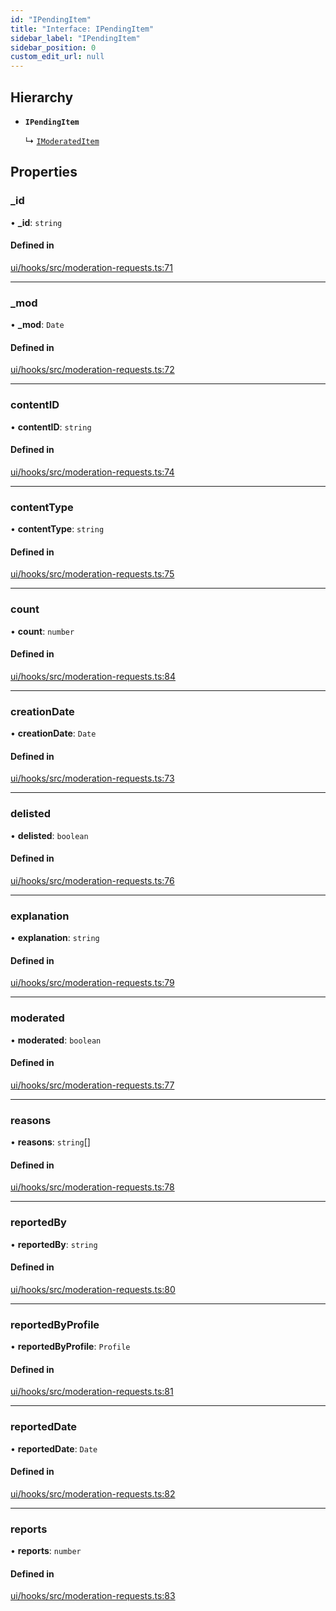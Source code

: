 ```yaml
---
id: "IPendingItem"
title: "Interface: IPendingItem"
sidebar_label: "IPendingItem"
sidebar_position: 0
custom_edit_url: null
---
```


## Hierarchy

- **`IPendingItem`**

  ↳ [`IModeratedItem`](IModeratedItem.md)

## Properties

### \_id

• **\_id**: `string`

#### Defined in

[ui/hooks/src/moderation-requests.ts:71](https://github.com/AKASHAorg/akasha-framework/blob/d370b59a/ui/hooks/src/moderation-requests.ts#L71)

___

### \_mod

• **\_mod**: `Date`

#### Defined in

[ui/hooks/src/moderation-requests.ts:72](https://github.com/AKASHAorg/akasha-framework/blob/d370b59a/ui/hooks/src/moderation-requests.ts#L72)

___

### contentID

• **contentID**: `string`

#### Defined in

[ui/hooks/src/moderation-requests.ts:74](https://github.com/AKASHAorg/akasha-framework/blob/d370b59a/ui/hooks/src/moderation-requests.ts#L74)

___

### contentType

• **contentType**: `string`

#### Defined in

[ui/hooks/src/moderation-requests.ts:75](https://github.com/AKASHAorg/akasha-framework/blob/d370b59a/ui/hooks/src/moderation-requests.ts#L75)

___

### count

• **count**: `number`

#### Defined in

[ui/hooks/src/moderation-requests.ts:84](https://github.com/AKASHAorg/akasha-framework/blob/d370b59a/ui/hooks/src/moderation-requests.ts#L84)

___

### creationDate

• **creationDate**: `Date`

#### Defined in

[ui/hooks/src/moderation-requests.ts:73](https://github.com/AKASHAorg/akasha-framework/blob/d370b59a/ui/hooks/src/moderation-requests.ts#L73)

___

### delisted

• **delisted**: `boolean`

#### Defined in

[ui/hooks/src/moderation-requests.ts:76](https://github.com/AKASHAorg/akasha-framework/blob/d370b59a/ui/hooks/src/moderation-requests.ts#L76)

___

### explanation

• **explanation**: `string`

#### Defined in

[ui/hooks/src/moderation-requests.ts:79](https://github.com/AKASHAorg/akasha-framework/blob/d370b59a/ui/hooks/src/moderation-requests.ts#L79)

___

### moderated

• **moderated**: `boolean`

#### Defined in

[ui/hooks/src/moderation-requests.ts:77](https://github.com/AKASHAorg/akasha-framework/blob/d370b59a/ui/hooks/src/moderation-requests.ts#L77)

___

### reasons

• **reasons**: `string`[]

#### Defined in

[ui/hooks/src/moderation-requests.ts:78](https://github.com/AKASHAorg/akasha-framework/blob/d370b59a/ui/hooks/src/moderation-requests.ts#L78)

___

### reportedBy

• **reportedBy**: `string`

#### Defined in

[ui/hooks/src/moderation-requests.ts:80](https://github.com/AKASHAorg/akasha-framework/blob/d370b59a/ui/hooks/src/moderation-requests.ts#L80)

___

### reportedByProfile

• **reportedByProfile**: `Profile`

#### Defined in

[ui/hooks/src/moderation-requests.ts:81](https://github.com/AKASHAorg/akasha-framework/blob/d370b59a/ui/hooks/src/moderation-requests.ts#L81)

___

### reportedDate

• **reportedDate**: `Date`

#### Defined in

[ui/hooks/src/moderation-requests.ts:82](https://github.com/AKASHAorg/akasha-framework/blob/d370b59a/ui/hooks/src/moderation-requests.ts#L82)

___

### reports

• **reports**: `number`

#### Defined in

[ui/hooks/src/moderation-requests.ts:83](https://github.com/AKASHAorg/akasha-framework/blob/d370b59a/ui/hooks/src/moderation-requests.ts#L83)
